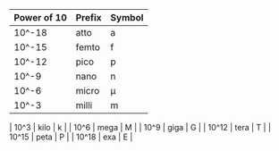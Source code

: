 | Power of 10  | Prefix  | Symbol |
|--------------|---------|--------|
| 10^-18       | atto    | a      |
| 10^-15       | femto   | f      |
| 10^-12       | pico    | p      |
| 10^-9        | nano    | n      |
| 10^-6        | micro   | µ      |
| 10^-3        | milli   | m      |

| 10^3         | kilo    | k      |
| 10^6         | mega    | M      |
| 10^9         | giga    | G      |
| 10^12        | tera    | T      |
| 10^15        | peta    | P      |
| 10^18        | exa     | E      |
